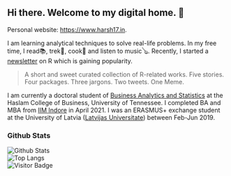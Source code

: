 ## Hi there. Welcome to my digital home. 👋

<!--
**harshvardhaniimi/harshvardhaniimi** is a ✨ _special_ ✨ repository because its `README.md` (this file) appears on your GitHub profile.

Here are some ideas to get you started:

- 🔭 I’m currently working on ...
- 🌱 I’m currently learning ...
- 👯 I’m looking to collaborate on ...
- 🤔 I’m looking for help with ...
- 💬 Ask me about ...
- 📫 How to reach me: ...
- 😄 Pronouns: ...
- ⚡ Fun fact: ...
-->

Personal website: https://www.harsh17.in.

I am learning analytical techniques to solve real-life problems. In my free time, I read📚, trek🥾, cook🥘 and listen to music🪕. Recently, I started a [newsletter](https://www.getrevue.co/profile/harshbutjust) on R which is gaining popularity.

> A short and sweet curated collection of R-related works. Five stories. Four packages. Three jargons. Two tweets. One Meme.

I am currently a doctoral student of [Business Analytics and Statistics](https://haslam.utk.edu/business-analytics-statistics) at the Haslam College of Business, University of Tennessee. I completed BA and MBA from [IIM Indore](https://iimidr.ac.in) in April 2021. I was an ERASMUS+ exchange student at the University of Latvia ([Latvijas Universitate](https://www.lu.lv/en/)) between Feb-Jun 2019.

### Github Stats

![Github Stats](https://github-readme-stats.vercel.app/api?username=harshvardhaniimi&count_private=false&show_icons=true&include_all_commits=true)
<br>
![Top Langs](https://github-readme-stats.vercel.app/api/top-langs/?username=harshvardhaniimi&layout=compact)
<br>
![Visitor Badge](https://visitor-badge.laobi.icu/badge?page_id=harshvardhaniimi)



